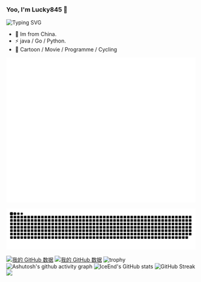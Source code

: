 ### Yoo, I'm Lucky845 👋

![Typing SVG](https://readme-typing-svg.demolab.com/?lines=Welcome!!!)

- 🍻 Im from China.
- ⚡ java / Go / Python.
- 🏃 Cartoon / Movie / Programme / Cycling

![Metrics](/github-metrics.svg)

<picture>
  <source media="(prefers-color-scheme: dark)" srcset="https://raw.githubusercontent.com/lucky845/lucky845/output/github-contribution-grid-snake-dark.svg">
  <source media="(prefers-color-scheme: light)" srcset="https://raw.githubusercontent.com/lucky845/lucky845/output/github-contribution-grid-snake.svg">
  <img alt="github contribution grid snake animation" src="https://raw.githubusercontent.com/lucky845/lucky845/output/github-contribution-grid-snake.svg">
</picture>

[![我的 GitHub 数据](https://github-readme-stats.vercel.app/api?username=lucky845&hide_title=true)](https://github.com/lucky845)
[![我的 GitHub 数据](https://github-readme-stats.vercel.app/api/top-langs/?username=lucky845)](https://github.com/lucky845)
![trophy](https://github-profile-trophy.vercel.app/?username=lucky845&theme=nord)
![Ashutosh's github activity graph](https://github-readme-activity-graph.vercel.app/graph?username=lucky845&theme=github-compact)
![IceEnd's GitHub stats](https://github-immortality.vercel.app/api?username=lucky845)
![GitHub Streak](https://streak-stats.demolab.com/?user=lucky845)
![](https://stats.justsong.cn/api/leetcode?username=lucky845&cn=true)


